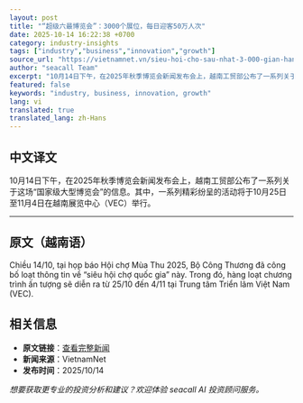 ```yaml
---
layout: post
title: "“超级六最博览会”：3000个展位，每日迎客50万人次"
date: 2025-10-14 16:22:38 +0700
category: industry-insights
tags: ["industry","business","innovation","growth"]
source_url: "https://vietnamnet.vn/sieu-hoi-cho-sau-nhat-3-000-gian-hang-don-nua-trieu-khach-moi-ngay-2452732.html"
author: "seacall Team"
excerpt: "10月14日下午，在2025年秋季博览会新闻发布会上，越南工贸部公布了一系列关于这场“国家级大型博览会”的信息。其中，一系列精彩纷呈的活动将于10月25日至11月4日在越南展览中心（VEC）举行。..."
featured: false
keywords: "industry, business, innovation, growth"
lang: vi
translated: true
translated_lang: zh-Hans
---
```


## 中文译文

10月14日下午，在2025年秋季博览会新闻发布会上，越南工贸部公布了一系列关于这场“国家级大型博览会”的信息。其中，一系列精彩纷呈的活动将于10月25日至11月4日在越南展览中心（VEC）举行。

---

## 原文（越南语）

Chiều 14/10, tại họp báo Hội chợ Mùa Thu 2025, Bộ Công Thương đã công bố loạt thông tin về “siêu hội chợ quốc gia” này. Trong đó, hàng loạt chương trình ấn tượng sẽ diễn ra từ 25/10 đến 4/11 tại Trung tâm Triển lãm Việt Nam (VEC).

## 相关信息

- **原文链接**：[查看完整新闻](https://vietnamnet.vn/sieu-hoi-cho-sau-nhat-3-000-gian-hang-don-nua-trieu-khach-moi-ngay-2452732.html)
- **新闻来源**：VietnamNet
- **发布时间**：2025/10/14

*想要获取更专业的投资分析和建议？欢迎体验 seacall AI 投资顾问服务。*